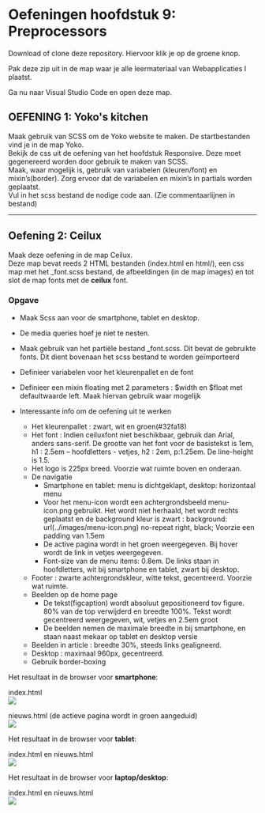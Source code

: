# Oefeningen hoofdstuk 9: Preprocessors

Download of clone deze repository. Hiervoor klik je op de groene knop.

Pak deze zip uit in de map waar je alle leermateriaal van Webapplicaties I plaatst.

Ga nu naar Visual Studio Code en open deze map.

## OEFENING 1: Yoko's kitchen

Maak gebruik van SCSS om de Yoko website te maken.
De startbestanden vind je in de map Yoko.             
Bekijk de css uit de oefening van het hoofdstuk Responsive. Deze moet gegenereerd worden door gebruik te maken van SCSS.         
Maak, waar mogelijk is, gebruik van variabelen (kleuren/font) en mixin’s(border). Zorg ervoor dat de variabelen en mixin’s in partials worden geplaatst.         
Vul in het scss bestand de nodige code aan. (Zie commentaarlijnen in bestand)       

--------

## Oefening 2: Ceilux

Maak deze oefening in de map Ceilux.      
Deze map bevat reeds 2 HTML bestanden (index.html en html/), een css map met het _font.scss bestand, de afbeeldingen (in de map images) en tot slot de map fonts met de **ceilux** font.

### Opgave
- Maak Scss aan voor de smartphone, tablet en desktop.
- De media queries hoef je niet te nesten.
- Maak gebruik van het partiële bestand _font.scss. Dit bevat de gebruikte fonts. Dit dient bovenaan het scss bestand te worden geïmporteerd
- Definieer variabelen voor het kleurenpallet en de font
- Definieer een mixin floating met 2 parameters : $width en $float met defaultwaarde left. Maak hiervan gebruik waar mogelijk

- Interessante info om de oefening uit te werken
    - Het kleurenpallet : zwart, wit en groen(#32fa18)
    - Het font : Indien ceiluxfont niet beschikbaar, gebruik dan Arial, anders sans-serif. De grootte van het font voor de basistekst is 1em, h1 : 2.5em – hoofdletters - vetjes, h2 : 2em, p:1.25em. De line-height is 1.5.
    - Het logo is 225px breed. Voorzie wat ruimte boven en onderaan.
    - De navigatie
        - Smartphone en tablet: menu is dichtgeklapt, desktop: horizontaal menu
        - Voor het menu-icon wordt een achtergrondsbeeld menu-icon.png gebruikt. Het wordt niet herhaald, het wordt rechts geplaatst en de background kleur is zwart : background: url(../images/menu-icon.png) no-repeat right, black; Voorzie een padding van 1.5em
        - De active pagina wordt in het groen weergegeven. Bij hover wordt de link in vetjes weergegeven.
        - Font-size van de menu items: 0.8em. De links staan in hoofdletters, wit bij smartphone en tablet, zwart bij desktop.       
    - Footer : zwarte achtergrondskleur, witte tekst, gecentreerd. Voorzie wat ruimte.    
    - Beelden op de home page
        - De tekst(figcaption) wordt absoluut gepositioneerd tov figure. 80% van de top verwijderd en breedte 100%. Tekst wordt gecentreerd weergegeven, wit, vetjes en 2.5em groot
        - De beelden nemen de maximale breedte in bij smartphone, en staan naast mekaar op tablet en desktop versie
    - Beelden in article : breedte 30%, steeds links gealigneerd.
    - Desktop : maximaal 960px, gecentreerd.
    - Gebruik border-boxing

Het resultaat in de browser voor **smartphone**:

index.html       
![](images/c1.PNG)

nieuws.html (de actieve pagina wordt in groen aangeduid)          
![](images/c2.PNG)

Het resultaat in de browser voor **tablet**:

index.html en nieuws.html      
![](images/c3.PNG)

Het resultaat in de browser voor **laptop/desktop**:

index.html en nieuws.html      
![](images/c4.PNG)